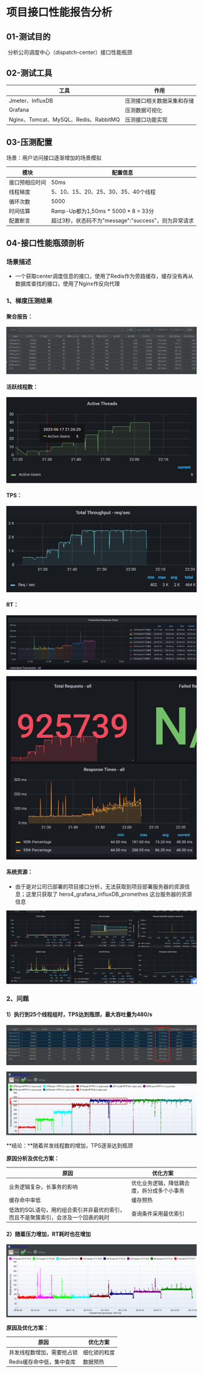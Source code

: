 # 项目接口性能报告分析

## 01-测试目的

​	分析公司调度中心（dispatch-center）接口性能瓶颈

## 02-测试工具

| 工具                                  | 作用                       |
| ------------------------------------- | -------------------------- |
| Jmeter、InfluxDB                      | 压测接口相关数据采集和存储 |
| Grafana                               | 压测数据可视化             |
| Nginx、Tomcat、MySQL、Redis、RabbitMQ | 压测接口功能实现           |

## 03-压测配置

场景：用户访问接口逐渐增加的场景模拟

| 模块           | 配置信息                                             |
| -------------- | ---------------------------------------------------- |
| 接口预相应时间 | 50ms                                                 |
| 线程梯度       | 5、10、15、20、25、30、35、40个线程                  |
| 循环次数       | 5000                                                 |
| 时间估算       | Ramp-Up都为1,50ms * 5000 * 8 = 33分                  |
| 配置断言       | 超过3秒，状态码不为"message":"success"，则为异常请求 |

## 04-接口性能瓶颈剖析

### 场景描述

- 一个获取center调度信息的接口，使用了Redis作为旁路缓存，缓存没有再从数据库查找的接口，使用了Nginx作反向代理

### 1、梯度压测结果

#### **聚合报告：**

![1687014310811](.\作业项目压测报告.assets\1687014310811.png)

#### 活跃线程数：

![1687012006671](.\作业项目压测报告.assets\1687012006671.png)

#### TPS：

![1687012028235](.\作业项目压测报告.assets\1687012028235.png)

#### RT：

![1687012062525](.\作业项目压测报告.assets\1687012062525.png)

![1687012095503](.\作业项目压测报告.assets\1687012095503.png)

#### 系统资源：

- 由于是对公司已部署的项目接口分析，无法获取到项目部署服务器的资源信息；这里只获取了 hero4_grafana_influxDB_promethes 这台服务器的资源信息

![1687014733401](.\作业项目压测报告.assets\1687014733401.png)

### 2、问题

#### 1）执行到25个线程组时，TPS达到瓶颈，最大吞吐量为480/s

![1687017665385](.\作业项目压测报告.assets\1687017665385.png)

![1687017733086](.\作业项目压测报告.assets\1687017733086.png)

**结论：**随着并发线程数的增加，TPS逐渐达到瓶颈

**原因分析及优化方案：**

| 原因                                                         | 优化方案                                   |
| ------------------------------------------------------------ | ------------------------------------------ |
| 业务逻辑复杂，长事务的影响                                   | 优化业务逻辑，降低耦合度，拆分成多个小事务 |
| 缓存命中率低                                                 | 缓存预热                                   |
| 低效的SQL语句，用的组合索引并非最优的索引，而且不是聚簇索引，会涉及一个回表的耗时 | 查询条件采用最优索引                       |

#### 2）随着压力增加，RT耗时也在增加

![1687019242347](.\作业项目压测报告.assets\1687019242347.png)

**原因及优化方案：**

| 原因                       | 优化方案     |
| -------------------------- | ------------ |
| 并发线程数增加，需要抢占锁 | 细化锁的粒度 |
| Redis缓存命中低，集中查库  | 数据预热     |

